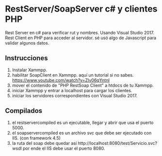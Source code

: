 # RestServer/SoapServer c# y clientes PHP
Rest Server en c# para verificar rut y nombres.
Usando Visual Studio 2017.
Rest Client en PHP para acceder al servidor.
sé usó algo de Javascript para validar algunos datos.

Instrucciones
-----------------------------------------------
1. Instalar Xammpp.
2. habilitar SoapClient en Xammpp. aquí un tutorial si no sabes. https://www.youtube.com/watch?v=ZIv06qYntnI
3. mover el contenido de "PHP RestSoap Client" a htdocs de tu Xammpp.
4. iniciar Xammpp y entrar a localhost para cargar los clientes.
5. iniciar los servidores correspondientes con Visual Studio 2017.

Compilados
----------------------------------------------------------
1. el restservercompiled es un ejecutable, llegar y abrir que usa el puerto 5000.
2. el soapservercompiled es un archivo svc que debe ser ejecutado con IIS. (con framework 4.5)
3. la ruta del soap debe quedar así http://localhost:8080/test/Servicio.svc?wsdl por ende el IIS debe usar
el puerto 8080.


